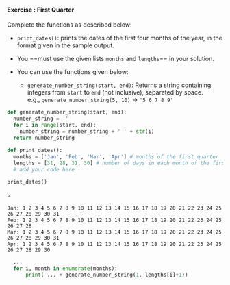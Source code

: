#### Exercise : First Quarter

Complete the functions as described below:
* `print_dates()`: prints the dates of the first four months of the year, in the format given in the sample output.

* You ==must use the given lists `months` and `lengths`== in your solution.
* You can use the functions given below:
  * `generate_number_string(start, end)`: Returns a string containing integers from `start` to `end` (not inclusive), separated by space.<br>
    e.g., `generate_number_string(5, 10)` → `'5 6 7 8 9'`
 

```python
def generate_number_string(start, end):
  number_string = ''
  for i in range(start, end):
    number_string = number_string + ' ' + str(i)
  return number_string
  
def print_dates():
  months = ['Jan', 'Feb', 'Mar', 'Apr'] # months of the first quarter
  lengths = [31, 28, 31, 30] # number of days in each month of the first quarter
  # add your code here

print_dates()
```
:arrow_heading_down:
  
```
Jan: 1 2 3 4 5 6 7 8 9 10 11 12 13 14 15 16 17 18 19 20 21 22 23 24 25 26 27 28 29 30 31
Feb: 1 2 3 4 5 6 7 8 9 10 11 12 13 14 15 16 17 18 19 20 21 22 23 24 25 26 27 28
Mar: 1 2 3 4 5 6 7 8 9 10 11 12 13 14 15 16 17 18 19 20 21 22 23 24 25 26 27 28 29 30 31
Apr: 1 2 3 4 5 6 7 8 9 10 11 12 13 14 15 16 17 18 19 20 21 22 23 24 25 26 27 28 29 30
```

<panel type="seamless" header="%%:bulb: partial solution%%">

```python
  ...
  for i, month in enumerate(months):
      print( ... + generate_number_string(1, lengths[i]+1))

```
</panel>